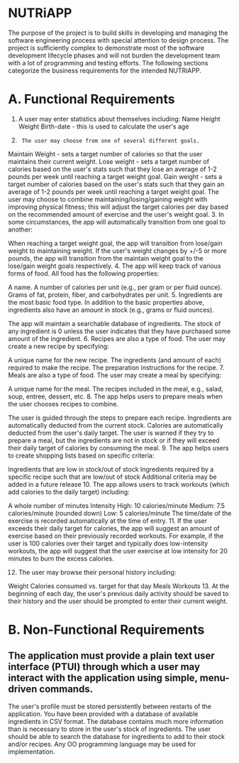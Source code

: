 # NUTRiAPP
The purpose of the project is to build skills in developing and managing the software engineering process with special attention to design process. The project is sufficiently complex to demonstrate most of the software development lifecycle phases and will not burden the development team with a lot of programming and testing efforts.  The following sections categorize the business requirements for the intended NUTRiAPP.

 

# A. Functional Requirements
1. A user may enter statistics about themselves including:
Name
Height
Weight
Birth-date - this is used to calculate the user's age
2.      The user may choose from one of several different goals.

Maintain Weight - sets a target number of calories so that the user maintains their current weight.
Lose weight - sets a target number of calories based on the user's stats such that they lose an average of 1-2 pounds per week until reaching a target weight goal.
Gain weight - sets a target number of calories based on the user's stats such that they gain an average of 1-2 pounds per week until reaching a target weight goal.
The user may choose to combine maintaining/losing/gaining weight with improving physical fitness; this will adjust the target calories per day based on the recommended amount of exercise and the user's weight goal.
3.      In some circumstances, the app will automatically transition from one goal to another:

When reaching a target weight goal, the app will transition from lose/gain weight to maintaining weight.
If the user's weight changes by +/-5 or more pounds, the app will transition from the maintain weight goal to the lose/gain weight goals respectively.
4.      The app will keep track of various forms of food. All food has the following properties:

A name.
A number of calories per unit (e.g., per gram or per fluid ounce).
Grams of fat, protein, fiber, and carbohydrates per unit.
5.      Ingredients are the most basic food type. In addition to the basic properties above, ingredients also have an amount in stock (e.g., grams or fluid ounces).

The app will maintain a searchable database of ingredients.
The stock of any ingredient is 0 unless the user indicates that they have purchased some amount of the ingredient.
6.      Recipes are also a type of food. The user may create a new recipe by specifying:

A unique name for the new recipe.
The ingredients (and amount of each) required to make the recipe.
The preparation instructions for the recipe.
7.      Meals are also a type of food. The user may create a meal by specifying:

A unique name for the meal.
The recipes included in the meal, e.g., salad, soup, entree, dessert, etc.
8.      The app helps users to prepare meals when the user chooses recipes to combine.

The user is guided through the steps to prepare each recipe.
Ingredients are automatically deducted from the current stock.
Calories are automatically deducted from the user's daily target.
The user is warned if they try to prepare a meal, but the ingredients are not in stock or if they will exceed their daily target of calories by consuming the meal.
9.      The app helps users to create shopping lists based on specific criteria:

Ingredients that are low in stock/out of stock
Ingredients required by a specific recipe such that are low/out of stock
Additional criteria may be added in a future release
10.   The app allows users to track workouts (which add calories to the daily target) including:

A whole number of minutes
Intensity
High: 10 calories/minute
Medium: 7.5 calories/minute (rounded down)
Low: 5 calories/minute
The time/date of the exercise is recorded automatically at the time of entry.
11.   If the user exceeds their daily target for calories, the app will suggest an amount of exercise based on their previously recorded workouts. For example, if the user is 100 calories over their target and typically does low-intensity workouts, the app will suggest that the user exercise at low intensity for 20 minutes to burn the excess calories.

12.   The user may browse their personal history including:

Weight
Calories consumed vs. target for that day
Meals
Workouts
13.   At the beginning of each day, the user's previous daily activity should be saved to their history and the user should be prompted to enter their current weight.

# B. Non-Functional Requirements
## The application must provide a plain text user interface (PTUI) through which a user may interact with the application using simple, menu-driven commands.

The user's profile must be stored persistently between restarts of the application.
You have been provided with a database of available ingredients in CSV format. The database contains much more information than is necessary to store in the user's stock of ingredients. The user should be able to search the database for ingredients to add to their stock and/or recipes.
Any OO programming language may be used for implementation.
